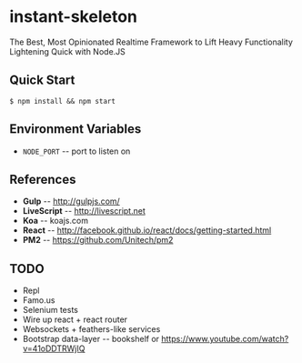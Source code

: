 instant-skeleton
================

The Best, Most Opinionated Realtime Framework to Lift Heavy Functionality Lightening Quick with Node.JS

## Quick Start

    $ npm install && npm start

## Environment Variables
* `NODE_PORT` -- port to listen on

## References
* **Gulp** -- http://gulpjs.com/
* **LiveScript** -- http://livescript.net
* **Koa** -- koajs.com
* **React** -- http://facebook.github.io/react/docs/getting-started.html
* **PM2** -- https://github.com/Unitech/pm2

## TODO
* Repl
* Famo.us
* Selenium tests
* Wire up react + react router
* Websockets + feathers-like services
* Bootstrap data-layer -- bookshelf or https://www.youtube.com/watch?v=41oDDTRWjIQ
